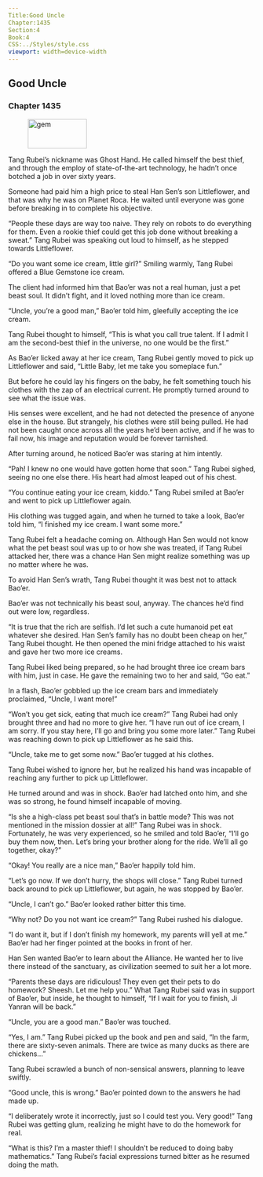```yaml
---
Title:Good Uncle 
Chapter:1435 
Section:4 
Book:4 
CSS:../Styles/style.css 
viewport: width=device-width
---
```

  
## Good Uncle
### Chapter 1435
  
<figure>
	<img src="../Images/gem.gif" alt="gem" id="gem" width="120" height="60" />
</figure>
  

  
Tang Rubei’s nickname was Ghost Hand. He called himself the best thief, and through the employ of state-of-the-art technology, he hadn’t once botched a job in over sixty years.

Someone had paid him a high price to steal Han Sen’s son Littleflower, and that was why he was on Planet Roca. He waited until everyone was gone before breaking in to complete his objective.

“People these days are way too naive. They rely on robots to do everything for them. Even a rookie thief could get this job done without breaking a sweat.” Tang Rubei was speaking out loud to himself, as he stepped towards Littleflower.

“Do you want some ice cream, little girl?” Smiling warmly, Tang Rubei offered a Blue Gemstone ice cream.

The client had informed him that Bao’er was not a real human, just a pet beast soul. It didn’t fight, and it loved nothing more than ice cream.

“Uncle, you’re a good man,” Bao’er told him, gleefully accepting the ice cream.

Tang Rubei thought to himself, “This is what you call true talent. If I admit I am the second-best thief in the universe, no one would be the first.”

As Bao’er licked away at her ice cream, Tang Rubei gently moved to pick up Littleflower and said, “Little Baby, let me take you someplace fun.”

But before he could lay his fingers on the baby, he felt something touch his clothes with the zap of an electrical current. He promptly turned around to see what the issue was.

His senses were excellent, and he had not detected the presence of anyone else in the house. But strangely, his clothes were still being pulled. He had not been caught once across all the years he’d been active, and if he was to fail now, his image and reputation would be forever tarnished.

After turning around, he noticed Bao’er was staring at him intently.

“Pah! I knew no one would have gotten home that soon.” Tang Rubei sighed, seeing no one else there. His heart had almost leaped out of his chest.

“You continue eating your ice cream, kiddo.” Tang Rubei smiled at Bao’er and went to pick up Littleflower again.

His clothing was tugged again, and when he turned to take a look, Bao’er told him, “I finished my ice cream. I want some more.”

Tang Rubei felt a headache coming on. Although Han Sen would not know what the pet beast soul was up to or how she was treated, if Tang Rubei attacked her, there was a chance Han Sen might realize something was up no matter where he was.

To avoid Han Sen’s wrath, Tang Rubei thought it was best not to attack Bao’er.

Bao’er was not technically his beast soul, anyway. The chances he’d find out were low, regardless.

“It is true that the rich are selfish. I’d let such a cute humanoid pet eat whatever she desired. Han Sen’s family has no doubt been cheap on her,” Tang Rubei thought. He then opened the mini fridge attached to his waist and gave her two more ice creams.

Tang Rubei liked being prepared, so he had brought three ice cream bars with him, just in case. He gave the remaining two to her and said, “Go eat.”

In a flash, Bao’er gobbled up the ice cream bars and immediately proclaimed, “Uncle, I want more!”

“Won’t you get sick, eating that much ice cream?” Tang Rubei had only brought three and had no more to give her. “I have run out of ice cream, I am sorry. If you stay here, I’ll go and bring you some more later.” Tang Rubei was reaching down to pick up Littleflower as he said this.

“Uncle, take me to get some now.” Bao’er tugged at his clothes.

Tang Rubei wished to ignore her, but he realized his hand was incapable of reaching any further to pick up Littleflower.

He turned around and was in shock. Bao’er had latched onto him, and she was so strong, he found himself incapable of moving.

“Is she a high-class pet beast soul that’s in battle mode? This was not mentioned in the mission dossier at all!” Tang Rubei was in shock. Fortunately, he was very experienced, so he smiled and told Bao’er, “I’ll go buy them now, then. Let’s bring your brother along for the ride. We’ll all go together, okay?”

“Okay! You really are a nice man,” Bao’er happily told him.

“Let’s go now. If we don’t hurry, the shops will close.” Tang Rubei turned back around to pick up Littleflower, but again, he was stopped by Bao’er.

“Uncle, I can’t go.” Bao’er looked rather bitter this time.

“Why not? Do you not want ice cream?” Tang Rubei rushed his dialogue.

“I do want it, but if I don’t finish my homework, my parents will yell at me.” Bao’er had her finger pointed at the books in front of her.

Han Sen wanted Bao’er to learn about the Alliance. He wanted her to live there instead of the sanctuary, as civilization seemed to suit her a lot more.

“Parents these days are ridiculous! They even get their pets to do homework? Sheesh. Let me help you.” What Tang Rubei said was in support of Bao’er, but inside, he thought to himself, “If I wait for you to finish, Ji Yanran will be back.”

“Uncle, you are a good man.” Bao’er was touched.

“Yes, I am.” Tang Rubei picked up the book and pen and said, “In the farm, there are sixty-seven animals. There are twice as many ducks as there are chickens…”

Tang Rubei scrawled a bunch of non-sensical answers, planning to leave swiftly.

“Good uncle, this is wrong.” Bao’er pointed down to the answers he had made up.

“I deliberately wrote it incorrectly, just so I could test you. Very good!” Tang Rubei was getting glum, realizing he might have to do the homework for real.

“What is this? I’m a master thief! I shouldn’t be reduced to doing baby mathematics.” Tang Rubei’s facial expressions turned bitter as he resumed doing the math.